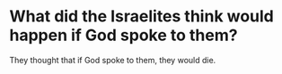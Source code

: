 # What did the Israelites think would happen if God spoke to them?

They thought that if God spoke to them, they would die.
